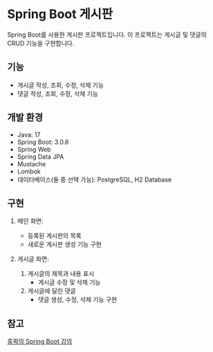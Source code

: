 # Spring Boot 게시판

Spring Boot를 사용한 게시판 프로젝트입니다. 이 프로젝트는 게시글 및 댓글의 CRUD 기능을 구현합니다.

## 기능

- 게시글 작성, 조회, 수정, 삭제 기능
- 댓글 작성, 조회, 수정, 삭제 기능

## 개발 환경

- Java: 17
- Spring Boot: 3.0.6
- Spring Web
- Spring Data JPA
- Mustache
- Lombok
- 데이터베이스(둘 중 선택 가능): PostgreSQL, H2 Database

## 구현

1. 메인 화면:
   - 등록된 게시판의 목록
   - 새로운 게시판 생성 기능 구현

2. 게시글 화면:
   1. 게시글의 제목과 내용 표시
      - 게시글 수정 및 삭제 기능
   2. 게시글에 달린 댓글
      - 댓글 생성, 수정, 삭제 기능 구현

## 참고

[홍팍의 Spring Boot 강의](https://cloudstudying.kr/courses/65)
